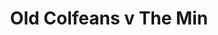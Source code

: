 ---
year: "2001"
serialNumber: "0261" 
game: "Old Colfeans"
title: "Old Colfeans v The Min"
gameLocation: ""
gameDate: ""
result: ""
resultType: ""
type: "game"
---